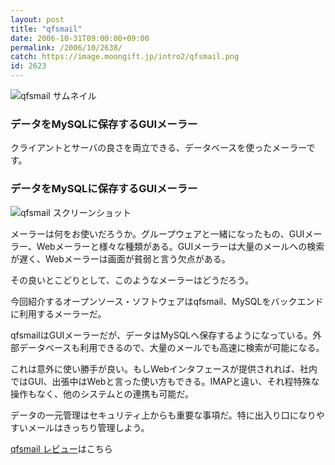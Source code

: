 ```yaml
---
layout: post
title: "qfsmail"
date: 2006-10-31T09:00:00+09:00
permalink: /2006/10/2638/
catch: https://image.moongift.jp/intro2/qfsmail.png
id: 2623
---
```

 ![qfsmail サムネイル](https://image.moongift.jp/intro2/qfsmail.t.png "qfsmail サムネイル")
  

### データをMySQLに保存するGUIメーラー
  
クライアントとサーバの良さを両立できる、データベースを使ったメーラーです。  
<!--more-->  

### データをMySQLに保存するGUIメーラー
  

![qfsmail スクリーンショット](https://image.moongift.jp/intro2/qfsmail.png "qfsmail スクリーンショット")

  

メーラーは何をお使いだろうか。グループウェアと一緒になったもの、GUIメーラー、Webメーラーと様々な種類がある。GUIメーラーは大量のメールへの検索が遅く、Webメーラーは画面が貧弱と言う欠点がある。

  

その良いとこどりとして、このようなメーラーはどうだろう。

  

今回紹介するオープンソース・ソフトウェアはqfsmail、MySQLをバックエンドに利用するメーラーだ。

  

qfsmailはGUIメーラーだが、データはMySQLへ保存するようになっている。外部データベースも利用できるので、大量のメールでも高速に検索が可能になる。

  

これは意外に使い勝手が良い。もしWebインタフェースが提供されれば、社内ではGUI、出張中はWebと言った使い方もできる。IMAPと違い、それ程特殊な操作もなく、他のシステムとの連携も可能だ。

  

データの一元管理はセキュリティ上からも重要な事項だ。特に出入り口になりやすいメールはきっちり管理しよう。

  

[qfsmail レビュー](http://oss.moongift.jp/review/i-2639.html)はこちら

